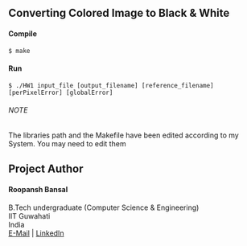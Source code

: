 ## Converting Colored Image to Black & White

#### Compile

	$ make
	
#### Run

	$ ./HW1 input_file [output_filename] [reference_filename] [perPixelError] [globalError]
	
###### NOTE

The libraries path and the Makefile have been edited according to my System. You may need to edit them


## Project Author
#### Roopansh Bansal
B.Tech undergraduate (Computer Science & Engineering)  
IIT Guwahati  
India  
[E-Mail](mailto:roopansh.bansal@gmail.com) |  [LinkedIn](https://www.linkedin.com/in/roopansh-bansal)
